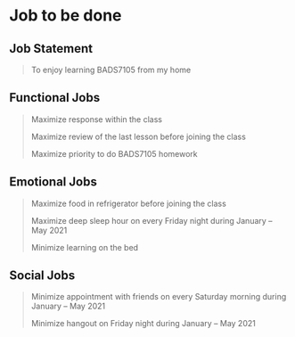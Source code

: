 # Job to be done

## Job Statement
> To enjoy learning BADS7105 from my home

## Functional Jobs
> Maximize response within the class
> 
> Maximize review of the last lesson before joining the class
> 
> Maximize priority to do BADS7105 homework

## Emotional Jobs
> Maximize food in refrigerator before joining the class
> 
> Maximize deep sleep hour on every Friday night during January – May 2021
> 
> Minimize learning on the bed

## Social Jobs
> Minimize appointment with friends on every Saturday morning during January – May 2021
> 
> Minimize hangout on Friday night during January – May 2021
